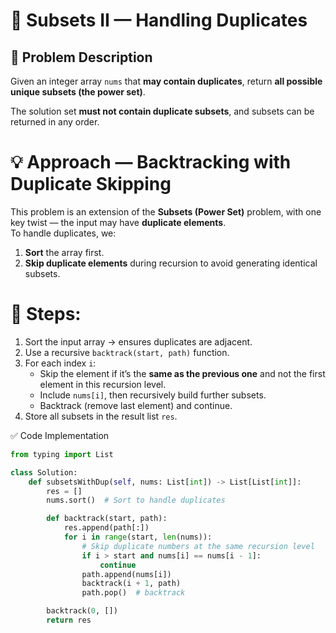 # 🌟 Subsets II — Handling Duplicates

## 🧩 Problem Description
Given an integer array `nums` that **may contain duplicates**, return **all possible unique subsets (the power set)**.

The solution set **must not contain duplicate subsets**, and subsets can be returned in any order.

# 💡 Approach — Backtracking with Duplicate Skipping

This problem is an extension of the **Subsets (Power Set)** problem, with one key twist — the input may have **duplicate elements**.  
To handle duplicates, we:
1. **Sort** the array first.
2. **Skip duplicate elements** during recursion to avoid generating identical subsets.

# 🔹 Steps:
1. Sort the input array → ensures duplicates are adjacent.
2. Use a recursive `backtrack(start, path)` function.
3. For each index `i`:
   - Skip the element if it’s the **same as the previous one** and not the first element in this recursion level.
   - Include `nums[i]`, then recursively build further subsets.
   - Backtrack (remove last element) and continue.
4. Store all subsets in the result list `res`.

 ✅ Code Implementation

```python
from typing import List

class Solution:
    def subsetsWithDup(self, nums: List[int]) -> List[List[int]]:
        res = []
        nums.sort()  # Sort to handle duplicates

        def backtrack(start, path):
            res.append(path[:])
            for i in range(start, len(nums)):
                # Skip duplicate numbers at the same recursion level
                if i > start and nums[i] == nums[i - 1]:
                    continue
                path.append(nums[i])
                backtrack(i + 1, path)
                path.pop()  # backtrack

        backtrack(0, [])
        return res
